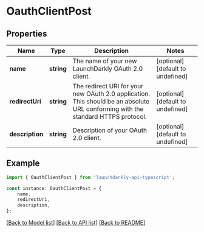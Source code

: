 # OauthClientPost


## Properties

Name | Type | Description | Notes
------------ | ------------- | ------------- | -------------
**name** | **string** | The name of your new LaunchDarkly OAuth 2.0 client. | [optional] [default to undefined]
**redirectUri** | **string** | The redirect URI for your new OAuth 2.0 application. This should be an absolute URL conforming with the standard HTTPS protocol. | [optional] [default to undefined]
**description** | **string** | Description of your OAuth 2.0 client. | [optional] [default to undefined]

## Example

```typescript
import { OauthClientPost } from 'launchdarkly-api-typescript';

const instance: OauthClientPost = {
    name,
    redirectUri,
    description,
};
```

[[Back to Model list]](../README.md#documentation-for-models) [[Back to API list]](../README.md#documentation-for-api-endpoints) [[Back to README]](../README.md)
